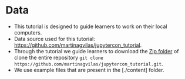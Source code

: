 # Data

- This tutorial is designed to guide learners to work on their local computers.
- Data source used for this tutorial: https://github.com/martinagvilas/jupytercon_tutorial.
- Through the tutorial we guide learners to download the [Zip folder](https://github.com/martinagvilas/jupytercon_tutorial/archive/master.zip) of clone the entire repository `git clone https://github.com/martinagvilas/jupytercon_tutorial.git`.
- We use example files that are present in the [./content] folder.
